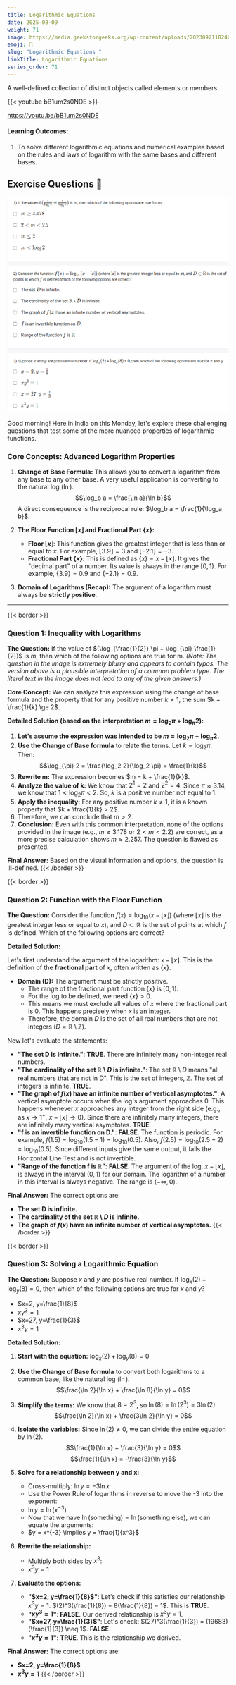 ```yaml
---
title: Logarithmic Equations                       
date: 2025-08-09
weight: 71
image: https://media.geeksforgeeks.org/wp-content/uploads/20230921182405/Deribvative-of-Logarithmic-Function.png
emoji: 🧮
slug: "Logarithmic Equations "
linkTitle: Logarithmic Equations   
series_order: 71
---
```


A well-defined collection of distinct objects called elements or members.

{{< youtube bB1um2s0NDE >}}

https://youtu.be/bB1um2s0NDE

#### Learning Outcomes:

1. To solve different logarithmic equations and numerical examples based on the rules and laws of logarithm with the same bases and different bases.


## Exercise Questions 🧠

![alt text](image.png)

Good morning! Here in India on this Monday, let's explore these challenging questions that test some of the more nuanced properties of logarithmic functions.

### **Core Concepts: Advanced Logarithm Properties**

1.  **Change of Base Formula:** This allows you to convert a logarithm from any base to any other base. A very useful application is converting to the natural log ($\ln$).
    $$\log_b a = \frac{\ln a}{\ln b}$$
    A direct consequence is the reciprocal rule: $\log_b a = \frac{1}{\log_a b}$.

2.  **The Floor Function $\lfloor x \rfloor$ and Fractional Part $\{x\}$:**
    * **Floor $\lfloor x \rfloor$**: This function gives the greatest integer that is less than or equal to $x$. For example, $\lfloor 3.9 \rfloor = 3$ and $\lfloor -2.1 \rfloor = -3$.
    * **Fractional Part $\{x\}$**: This is defined as $\{x\} = x - \lfloor x \rfloor$. It gives the "decimal part" of a number. Its value is always in the range $[0, 1)$. For example, $\{3.9\} = 0.9$ and $\{-2.1\} = 0.9$.

3.  **Domain of Logarithms (Recap):** The argument of a logarithm must always be **strictly positive**.

---
{{< border >}}
### **Question 1: Inequality with Logarithms**

**The Question:**
If the value of $(\log_{\frac{1}{2}} \pi + \log_{\pi} \frac{1}{2})$ is $m$, then which of the following options are true for m.
*(Note: The question in the image is extremely blurry and appears to contain typos. The version above is a plausible interpretation of a common problem type. The literal text in the image does not lead to any of the given answers.)*

**Core Concept:** We can analyze this expression using the change of base formula and the property that for any positive number $k \neq 1$, the sum $k + \frac{1}{k} \ge 2$.

**Detailed Solution (based on the interpretation $m = \log_2 \pi + \log_{\pi} 2$):**

1.  **Let's assume the expression was intended to be $m = \log_2 \pi + \log_{\pi} 2$.**
2.  **Use the Change of Base formula** to relate the terms. Let $k = \log_2 \pi$. Then:
    $$\log_{\pi} 2 = \frac{\log_2 2}{\log_2 \pi} = \frac{1}{k}$$
3.  **Rewrite m:** The expression becomes $m = k + \frac{1}{k}$.
4.  **Analyze the value of k:** We know that $2^1 = 2$ and $2^2 = 4$. Since $\pi \approx 3.14$, we know that $1 < \log_2 \pi < 2$. So, $k$ is a positive number not equal to 1.
5.  **Apply the inequality:** For any positive number $k \neq 1$, it is a known property that $k + \frac{1}{k} > 2$.
6.  Therefore, we can conclude that $m > 2$.
7.  **Conclusion:** Even with this common interpretation, none of the options provided in the image (e.g., $m \ge 3.178$ or $2 < m < 2.2$) are correct, as a more precise calculation shows $m \approx 2.257$. The question is flawed as presented.

**Final Answer:** Based on the visual information and options, the question is ill-defined.
{{< /border >}}

{{< border >}}
### **Question 2: Function with the Floor Function**

**The Question:**
Consider the function $f(x) = \log_{10}(x - \lfloor x \rfloor)$ (where $\lfloor x \rfloor$ is the greatest integer less or equal to $x$), and $D \subset \mathbb{R}$ is the set of points at which $f$ is defined. Which of the following options are correct?

**Detailed Solution:**

Let's first understand the argument of the logarithm: $x - \lfloor x \rfloor$. This is the definition of the **fractional part** of $x$, often written as $\{x\}$.

* **Domain (D):** The argument must be strictly positive.
    * The range of the fractional part function $\{x\}$ is $[0, 1)$.
    * For the log to be defined, we need $\{x\} > 0$.
    * This means we must exclude all values of $x$ where the fractional part is 0. This happens precisely when $x$ is an integer.
    * Therefore, the domain $D$ is the set of all real numbers that are not integers ($D = \mathbb{R} \setminus \mathbb{Z}$).

Now let's evaluate the statements:
* **"The set D is infinite."**: **TRUE**. There are infinitely many non-integer real numbers.
* **"The cardinality of the set $\mathbb{R} \setminus D$ is infinite."**: The set $\mathbb{R} \setminus D$ means "all real numbers that are not in D". This is the set of integers, $\mathbb{Z}$. The set of integers is infinite. **TRUE**.
* **"The graph of $f(x)$ have an infinite number of vertical asymptotes."**: A vertical asymptote occurs when the log's argument approaches 0. This happens whenever $x$ approaches any integer from the right side (e.g., as $x \to 1^+$, $x - \lfloor x \rfloor \to 0$). Since there are infinitely many integers, there are infinitely many vertical asymptotes. **TRUE**.
* **"f is an invertible function on D."**: **FALSE**. The function is periodic. For example, $f(1.5) = \log_{10}(1.5 - 1) = \log_{10}(0.5)$. Also, $f(2.5) = \log_{10}(2.5 - 2) = \log_{10}(0.5)$. Since different inputs give the same output, it fails the Horizontal Line Test and is not invertible.
* **"Range of the function f is $\mathbb{R}$"**: **FALSE**. The argument of the log, $x - \lfloor x \rfloor$, is always in the interval $(0, 1)$ for our domain. The logarithm of a number in this interval is always negative. The range is $(-\infty, 0)$.

**Final Answer:** The correct options are:
* **The set D is infinite.**
* **The cardinality of the set $\mathbb{R} \setminus D$ is infinite.**
* **The graph of $f(x)$ have an infinite number of vertical asymptotes.**
{{< /border >}}

{{< border >}}
### **Question 3: Solving a Logarithmic Equation**

**The Question:**
Suppose $x$ and $y$ are positive real number. If $\log_x(2) + \log_y(8) = 0$, then which of the following options are true for $x$ and $y$?
* $x=2, y=\frac{1}{8}$
* $xy^3 = 1$
* $x=27, y=\frac{1}{3}$
* $x^3y = 1$

**Detailed Solution:**

1.  **Start with the equation:**
    $\log_x(2) + \log_y(8) = 0$
2.  **Use the Change of Base formula** to convert both logarithms to a common base, like the natural log ($\ln$).
    $$\frac{\ln 2}{\ln x} + \frac{\ln 8}{\ln y} = 0$$
3.  **Simplify the terms:** We know that $8 = 2^3$, so $\ln(8) = \ln(2^3) = 3\ln(2)$.
    $$\frac{\ln 2}{\ln x} + \frac{3\ln 2}{\ln y} = 0$$
4.  **Isolate the variables:** Since $\ln(2) \neq 0$, we can divide the entire equation by $\ln(2)$.
    $$\frac{1}{\ln x} + \frac{3}{\ln y} = 0$$   $$\frac{1}{\ln x} = -\frac{3}{\ln y}$$
5.  **Solve for a relationship between y and x:**
    * Cross-multiply: $\ln y = -3 \ln x$
    * Use the Power Rule of logarithms in reverse to move the -3 into the exponent:
    * $\ln y = \ln(x^{-3})$
    * Now that we have $\ln(\text{something}) = \ln(\text{something else})$, we can equate the arguments:
    * $y = x^{-3} \implies y = \frac{1}{x^3}$
6.  **Rewrite the relationship:**
    * Multiply both sides by $x^3$:
    * $x^3y = 1$

7.  **Evaluate the options:**
    * **"$x=2, y=\frac{1}{8}$"**: Let's check if this satisfies our relationship $x^3y=1$. $(2)^3(\frac{1}{8}) = 8(\frac{1}{8}) = 1$. This is **TRUE**.
    * **"$xy^3 = 1$"**: **FALSE**. Our derived relationship is $x^3y=1$.
    * **"$x=27, y=\frac{1}{3}$"**: Let's check: $(27)^3(\frac{1}{3}) = (19683)(\frac{1}{3}) \neq 1$. **FALSE**.
    * **"$x^3y = 1$"**: **TRUE**. This is the relationship we derived.

**Final Answer:** The correct options are:
* **$x=2, y=\frac{1}{8}$**
* **$x^3y = 1$**
{{< /border >}}